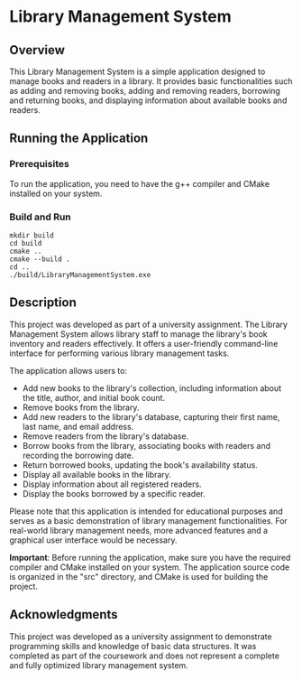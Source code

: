 # Library Management System

## Overview

This Library Management System is a simple application designed to manage books and readers in a library. It provides basic functionalities such as adding and removing books, adding and removing readers, borrowing and returning books, and displaying information about available books and readers.

## Running the Application

### Prerequisites

To run the application, you need to have the g++ compiler and CMake installed on your system.

### Build and Run

```shell
mkdir build
cd build
cmake ..
cmake --build .
cd ..
./build/LibraryManagementSystem.exe
```

## Description

This project was developed as part of a university assignment. The Library Management System allows library staff to manage the library's book inventory and readers effectively. It offers a user-friendly command-line interface for performing various library management tasks.

The application allows users to:

- Add new books to the library's collection, including information about the title, author, and initial book count.
- Remove books from the library.
- Add new readers to the library's database, capturing their first name, last name, and email address.
- Remove readers from the library's database.
- Borrow books from the library, associating books with readers and recording the borrowing date.
- Return borrowed books, updating the book's availability status.
- Display all available books in the library.
- Display information about all registered readers.
- Display the books borrowed by a specific reader.

Please note that this application is intended for educational purposes and serves as a basic demonstration of library management functionalities. For real-world library management needs, more advanced features and a graphical user interface would be necessary.

**Important**: Before running the application, make sure you have the required compiler and CMake installed on your system. The application source code is organized in the "src" directory, and CMake is used for building the project.

## Acknowledgments

This project was developed as a university assignment to demonstrate programming skills and knowledge of basic data structures. It was completed as part of the coursework and does not represent a complete and fully optimized library management system.